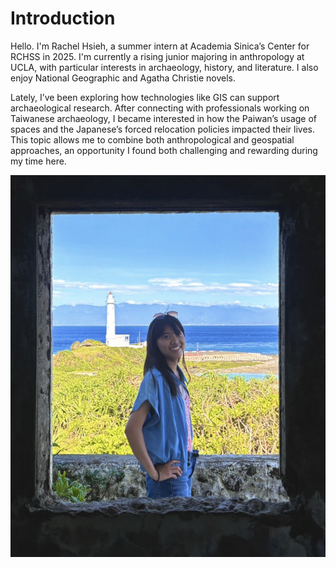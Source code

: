 # Introduction

Hello. I'm Rachel Hsieh, a summer intern at Academia Sinica’s Center for RCHSS in 2025. I'm currently a rising junior majoring in anthropology at UCLA, with particular interests in archaeology, history, and literature. I also enjoy National Geographic and Agatha Christie novels.

Lately, I’ve been exploring how technologies like GIS can support archaeological research. After connecting with professionals working on Taiwanese archaeology, I became interested in how the Paiwan’s usage of spaces and the Japanese’s forced relocation policies impacted their lives. This topic allows me to combine both anthropological and geospatial approaches, an opportunity I found both challenging and rewarding during my time here.

![GIS25Profile](GIS_Images/GIS25Profile.png)
